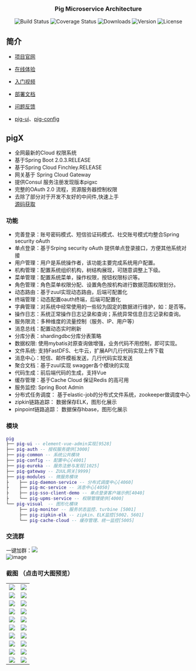 <h3 align="center">Pig Microservice Architecture</h2> 
<p align="center">
 <img src="https://img.shields.io/circleci/project/vuejs/vue/dev.svg" alt="Build Status">
  <img src="https://img.shields.io/badge/Spring%20Cloud-EdgwareSR3-blue.svg" alt="Coverage Status">
  <img src="https://img.shields.io/badge/Spring%20Boot-1.5.12-blue.svg" alt="Downloads">
  <img src="https://img.shields.io/badge/npm-v5.5.1-blue.svg" alt="Version">
  <img src="https://img.shields.io/npm/l/vue.svg" alt="License">
</p>

## 简介
- [项目官网](https://pig4cloud.com) 

- [在线体验](http://preview.pig4cloud.com)

- [入门视频](https://www.bilibili.com/video/av20229859/)  

- [部署文档](https://www.kancloud.cn/lengleng/pig-guide/550736)  

- [问题反馈](https://gitee.com/log4j/pig/issues)  

- [pig-ui](https://gitee.com/log4j/pig-ui)、[pig-config](https://gitee.com/cqzqxq_lxh/pig-config)

## pigX
- 全网最新的Cloud 权限系统
- 基于Spring Boot 2.0.3.RELEASE
- 基于Spring Cloud  Finchley.RELEASE
- 网关基于 Spring Cloud Gateway
- 提供Consul 服务注册发现版本pigxc
- 完整的OAuth 2.0 流程，资源服务器控制权限
- 去除了部分对于开发不友好的中间件,快速上手   
[源码获取](https://gitee.com/log4j/pig/wikis/pigx)
### 功能
- 完善登录：账号密码模式、短信验证码模式、社交账号模式均整合Spring security oAuth
- 单点登录：基于Srping security oAuth 提供单点登录接口，方便其他系统对接
- 用户管理：用户是系统操作者，该功能主要完成系统用户配置。
- 机构管理：配置系统组织机构，树结构展现，可随意调整上下级。
- 菜单管理：配置系统菜单，操作权限，按钮权限标识等。
- 角色管理：角色菜单权限分配、设置角色按机构进行数据范围权限划分。
- 动态路由：基于zuul实现动态路由，后端可配置化
- 终端管理：动态配置oauth终端，后端可配置化
- 字典管理：对系统中经常使用的一些较为固定的数据进行维护，如：是否等。
- 操作日志：系统正常操作日志记录和查询；系统异常信息日志记录和查询。
- 服务限流：多种维度的流量控制（服务、IP、用户等）
- 消息总线：配置动态实时刷新
- 分库分表：shardingdbc分库分表策略
- 数据权限: 使用mybatis对原查询做增强，业务代码不用控制，即可实现。
- 文件系统: 支持FastDFS、七牛云，扩展API几行代码实现上传下载
- 消息中心：短信、邮件模板发送，几行代码实现发送
- 聚合文档：基于zuul实现 swagger各个模块的实现
- 代码生成：前后端代码的生成，支持Vue
- 缓存管理：基于Cache Cloud 保证Redis 的高可用
- 服务监控: Spring Boot Admin
- 分布式任务调度： 基于elastic-job的分布式文件系统，zookeeper做调度中心
- zipkin链路追踪： 数据保存ELK，图形化展示
- pinpoint链路追踪： 数据保存hbase，图形化展示
 ### 模块
``` lua
pig
├── pig-ui -- element-vue-admin实现[9528]
├── pig-auth -- 授权服务提供[3000]
├── pig-common -- 系统公共模块 
├── pig-config -- 配置中心[4001]
├── pig-eureka -- 服务注册与发现[1025]
├── pig-gateway -- ZUUL网关[9999]
├── pig-modules -- 微服务模块
├    ├── pig-daemon-service -- 分布式调度中心[4060]
├    ├── pig-mc-service -- 消息中心[4050]
├    ├── pig-sso-client-demo -- 单点登录客户端示例[4040]
├    └── pig-upms-service -- 权限管理提供[4000]
└── pig-visual  -- 图形化模块 
     ├── pig-monitor -- 服务状态监控、turbine [5001]
     ├── pig-zipkin-elk -- zipkin、ELK监控[5002、5601]
     └── pig-cache-cloud -- 缓存管理、统一监控[5005]
```


### 交流群
一键加群：<a target="_blank" href="https://jq.qq.com/?_wv=1027&k=5zWEvg5"><img border="0" src="//pub.idqqimg.com/wpa/images/group.png"></a>   
![image](http://oss.wjg95.cn/pig_qq_qun.png)

### 截图 （点击可大图预览）
<table>
    <tr>
        <td><img src="https://oss.pig4cloud.com/pic/201806/login.png"/></td>
        <td><img src="https://oss.pig4cloud.com/pic/201806/1.png"/></td>
    </tr>
    <tr>
        <td><img src="https://oss.pig4cloud.com/pic/201806/2.png"/></td>
        <td><img src="https://oss.pig4cloud.com/pic/201806/3.png"/></td>
    </tr>
    <tr>
        <td><img src="https://oss.pig4cloud.com/pic/201806/4.png"/></td>
        <td><img src="https://oss.pig4cloud.com/pic/201806/5.png"/></td>
    </tr>
    <tr>
        <td><img src="https://oss.pig4cloud.com/pic/201806/6.png"/></td>
        <td><img src="https://oss.pig4cloud.com/pic/201806/7.png"/></td>
    </tr>
    <tr>
        <td><img src="https://oss.pig4cloud.com/pic/201806/12321.png"/></td>
        <td><img src="https://oss.pig4cloud.com/pic/201806/WX20180522-182107@2x.png"/></td>
    </tr>
    <tr>
        <td><img src="https://oss.pig4cloud.com/pic/201806/8.png"/></td>
        <td><img src="https://oss.pig4cloud.com/pic/201806/9.png"/></td>
    </tr>
    <tr>
        <td><img src="https://oss.pig4cloud.com/pic/201806/10.png"/></td>
        <td><img src="https://oss.pig4cloud.com/pic/201806/11.png"/></td>
    </tr>
    <tr>
        <td><img src="https://oss.pig4cloud.com/pic/201806/12.png"/></td>
        <td><img src="https://oss.pig4cloud.com/pic/201806/13.png"/></td>
    </tr>
    <tr>
        <td><img src="https://oss.pig4cloud.com/pic/201806/14.png"/></td>
        <td><img src="https://oss.pig4cloud.com/pic/201806/15.png"/></td>
    </tr>
    <tr>
        <td><img src="https://oss.pig4cloud.com/pic/201806/16.png"/></td>
        <td><img src="https://oss.pig4cloud.com/pic/201806/17.png"/></td>
    </tr>
</table>
